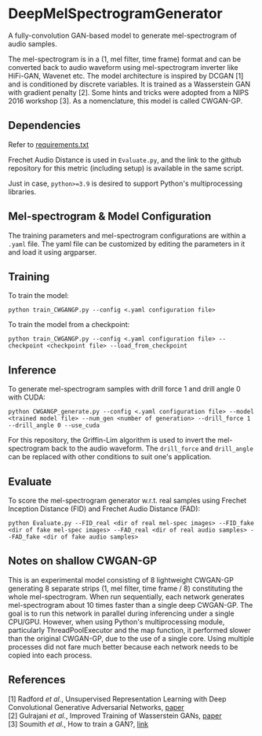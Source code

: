 # DeepMelSpectrogramGenerator
A fully-convolution GAN-based model to generate mel-spectrogram of audio samples.

The mel-spectrogram is in a (1, mel filter, time frame) format and can be converted back to audio waveform using mel-spectrogram inverter like HiFi-GAN, Wavenet etc.
The model architecture is inspired by DCGAN [1] and is conditioned by discrete variables. It is trained as a Wasserstein GAN with gradient penalty [2]. Some hints and tricks were adopted from a NIPS 2016 workshop [3]. As a nomenclature, this model is called CWGAN-GP.

## Dependencies
Refer to [requirements.txt](https://github.com/TzeLun/DeepMelSpectrogramGenerator/blob/main/requirements.txt)

Frechet Audio Distance is used in `Evaluate.py`, and the link to the github repository for this metric (including setup) is available in the same script.

Just in case, `python>=3.9` is desired to support Python's multiprocessing libraries.

## Mel-spectrogram & Model Configuration
The training parameters and mel-spectrogram configurations are within a `.yaml` file. The yaml file can be customized by editing the parameters in it and load it using argparser.

## Training
To train the model:
```
python train_CWGANGP.py --config <.yaml configuration file>
```
To train the model from a checkpoint:
```
python train_CWGANGP.py --config <.yaml configuration file> --checkpoint <checkpoint file> --load_from_checkpoint
```
## Inference
To generate mel-spectrogram samples with drill force 1 and drill angle 0 with CUDA:
```
python CWGANGP_generate.py --config <.yaml configuration file> --model <trained model file> --num_gen <number of generation> --drill_force 1 --drill_angle 0 --use_cuda
```
For this repository, the Griffin-Lim algorithm is used to invert the mel-spectrogram back to the audio waveform. The `drill_force` and `drill_angle` can be replaced with other conditions to suit one's application.

## Evaluate
To score the mel-spectrogram generator w.r.t. real samples using Frechet Inception Distance (FID) and Frechet Audio Distance (FAD):
```
python Evaluate.py --FID_real <dir of real mel-spec images> --FID_fake <dir of fake mel-spec images> --FAD_real <dir of real audio samples> --FAD_fake <dir of fake audio samples>
```
## Notes on shallow CWGAN-GP
This is an experimental model consisting of 8 lightweight CWGAN-GP generating 8 separate strips (1, mel filter, time frame / 8) constituting the whole mel-spectrogram. When run sequentially, each network generates mel-spectrogram about 10 times faster than a single deep CWGAN-GP. The goal is to run this network in parallel during inferencing under a single CPU/GPU. However, when using Python's multiprocessing module, particularly ThreadPoolExecutor and the map function, it performed slower than the original CWGAN-GP, due to the use of a single core. Using multiple processes did not fare much better because each network needs to be copied into each process.
## References
[1] Radford _et al._, Unsupervised Representation Learning with Deep Convolutional Generative Adversarial Networks, [paper](https://arxiv.org/abs/1511.06434) </br>
[2] Gulrajani _et al._, Improved Training of Wasserstein GANs, [paper](https://arxiv.org/abs/1704.00028)  </br>
[3] Soumith _et al._, How to train a GAN?, [link](https://github.com/soumith/ganhacks)
